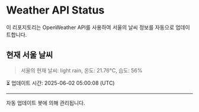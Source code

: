 
# Weather API Status

이 리포지토리는 OpenWeather API를 사용하여 서울의 날씨 정보를 자동으로 업데이트합니다.

## 현재 서울 날씨
> 서울의 현재 날씨: light rain, 온도: 21.76°C, 습도: 56%

⏳ 업데이트 시간: 2025-06-02 05:00:08 (UTC)

---
자동 업데이트 봇에 의해 관리됩니다.
